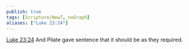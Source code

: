 ```yaml
---
publish: true
tags: [Scripture/NewT, noGraph]
aliases: ["Luke 23:24"]
---
```

[Luke 23:24](https://churchofjesuschrist.org/study/scriptures/nt/luke/23?lang=eng&id=p24#p24) And Pilate gave sentence that it should be as they required.
